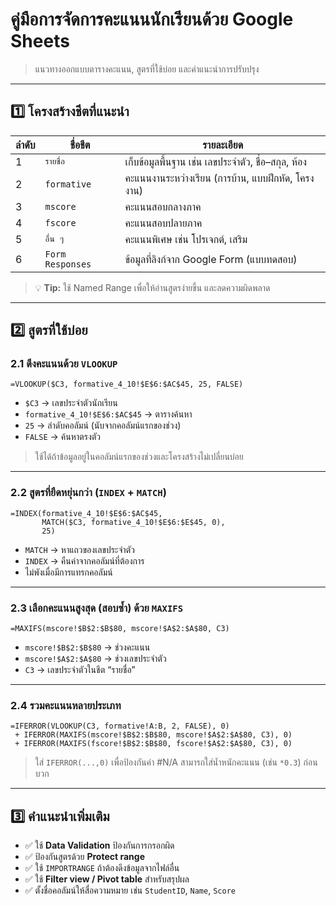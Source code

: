 # คู่มือการจัดการคะแนนนักเรียนด้วย Google Sheets

> แนวทางออกแบบตารางคะแนน, สูตรที่ใช้บ่อย และคำแนะนำการปรับปรุง

---

## 1️⃣ โครงสร้างชีตที่แนะนำ

| ลำดับ | ชื่อชีต | รายละเอียด |
|-------|----------|-------------|
| 1 | `รายชื่อ` | เก็บข้อมูลพื้นฐาน เช่น เลขประจำตัว, ชื่อ–สกุล, ห้อง |
| 2 | `formative` | คะแนนงานระหว่างเรียน (การบ้าน, แบบฝึกหัด, โครงงาน) |
| 3 | `mscore` | คะแนนสอบกลางภาค |
| 4 | `fscore` | คะแนนสอบปลายภาค |
| 5 | `อื่น ๆ` | คะแนนพิเศษ เช่น โปรเจกต์, เสริม |
| 6 | `Form Responses` | ข้อมูลที่ลิงก์จาก Google Form (แบบทดสอบ) |

> 💡 **Tip:** ใช้ Named Range เพื่อให้อ่านสูตรง่ายขึ้น และลดความผิดพลาด

---

## 2️⃣ สูตรที่ใช้บ่อย

### 2.1 ดึงคะแนนด้วย `VLOOKUP`

```excel
=VLOOKUP($C3, formative_4_10!$E$6:$AC$45, 25, FALSE)
````

* `$C3` → เลขประจำตัวนักเรียน
* `formative_4_10!$E$6:$AC$45` → ตารางค้นหา
* `25` → ลำดับคอลัมน์ (นับจากคอลัมน์แรกของช่วง)
* `FALSE` → ค้นหาตรงตัว

> ใช้ได้ถ้าข้อมูลอยู่ในคอลัมน์แรกของช่วงและโครงสร้างไม่เปลี่ยนบ่อย

---

### 2.2 สูตรที่ยืดหยุ่นกว่า (`INDEX` + `MATCH`)

```excel
=INDEX(formative_4_10!$E$6:$AC$45,
       MATCH($C3, formative_4_10!$E$6:$E$45, 0),
       25)
```

* `MATCH` → หาแถวของเลขประจำตัว
* `INDEX` → คืนค่าจากคอลัมน์ที่ต้องการ
* ไม่พังเมื่อมีการแทรกคอลัมน์

---

### 2.3 เลือกคะแนนสูงสุด (สอบซ้ำ) ด้วย `MAXIFS`

```excel
=MAXIFS(mscore!$B$2:$B$80, mscore!$A$2:$A$80, C3)
```

* `mscore!$B$2:$B$80` → ช่วงคะแนน
* `mscore!$A$2:$A$80` → ช่วงเลขประจำตัว
* `C3` → เลขประจำตัวในชีต “รายชื่อ”

---

### 2.4 รวมคะแนนหลายประเภท

```excel
=IFERROR(VLOOKUP(C3, formative!A:B, 2, FALSE), 0)
 + IFERROR(MAXIFS(mscore!$B$2:$B$80, mscore!$A$2:$A$80, C3), 0)
 + IFERROR(MAXIFS(fscore!$B$2:$B$80, fscore!$A$2:$A$80, C3), 0)
```

> ใส่ `IFERROR(...,0)` เพื่อป้องกันค่า #N/A
> สามารถใส่น้ำหนักคะแนน (เช่น `*0.3`) ก่อนบวก

---

## 3️⃣ คำแนะนำเพิ่มเติม

* ✅ ใช้ **Data Validation** ป้องกันการกรอกผิด
* ✅ ป้องกันสูตรด้วย **Protect range**
* ✅ ใช้ `IMPORTRANGE` ถ้าต้องดึงข้อมูลจากไฟล์อื่น
* ✅ ใช้ **Filter view / Pivot table** สำหรับสรุปผล
* ✅ ตั้งชื่อคอลัมน์ให้สื่อความหมาย เช่น `StudentID`, `Name`, `Score`

